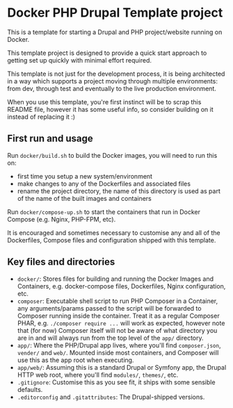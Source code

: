 # Docker PHP Drupal Template project

This is a template for starting a Drupal and PHP project/website running on Docker.

This template project is designed to provide a quick start approach to getting set up quickly with minimal effort required.

This template is not just for the development process, it is being architected in a way which supports a project moving through multiple environments: from dev, through test and eventually to the live production environment.

When you use this template, you're first instinct will be to scrap this README file, however it has some useful info, so consider building on it instead of replacing it :)

## First run and usage

Run `docker/build.sh` to build the Docker images, you will need to run this on:
* first time you setup a new system/environment
* make changes to any of the Dockerfiles and associated files
* rename the project directory, the name of this directory is used as part of the name of the built images and containers

Run `docker/compose-up.sh` to start the containers that run in Docker Compose (e.g. Nginx, PHP-FPM, etc).

It is encouraged and sometimes necessary to customise any and all of the Dockerfiles, Compose files and configuration shipped with this template.

## Key files and directories

* `docker/`: Stores files for building and running the Docker Images and Containers, e.g. docker-compose files, Dockerfiles, Nginx configuration, etc.
* `composer`: Executable shell script to run PHP Composer in a Container, any arguments/params passed to the script will be forwarded to Composer running inside the container. Treat it as a regular Composer PHAR, e.g. `./composer require ...` will work as expected, however note that (for now) Composer itself will not be aware of what directory you are in and will always run from the top level of the `app/` directory.
* `app/`: Where the PHP/Drupal app lives, where you'll find `composer.json`, `vender/` and `web/`. Mounted inside most containers, and Composer will use this as the app root when executing.
* `app/web/`: Assuming this is a standard Drupal or Symfony app, the Drupal HTTP web root, where you'll find `modules/`, `themes/`, etc.
* `.gitignore`: Customise this as you see fit, it ships with some sensible defaults.
* `.editorconfig` and `.gitattributes`: The Drupal-shipped versions.
